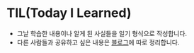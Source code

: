 # TIL(Today I Learned)
+ 그날 학습한 내용이나 알게 된 사실들을 일기 형식으로 작성합니다.
+ 다른 사람들과 공유하고 싶은 내용은 [블로그](https://velog.io/@seoyoung)에 따로 정리합니다.
